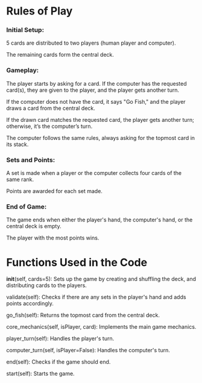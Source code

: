 # Rules of Play
### Initial Setup:
5 cards are distributed to two players (human player and computer).

The remaining cards form the central deck.

### Gameplay:
The player starts by asking for a card. If the computer has the requested card(s), they are given to the player, and the player gets another turn.

If the computer does not have the card, it says "Go Fish," and the player draws a card from the central deck.

If the drawn card matches the requested card, the player gets another turn; otherwise, it’s the computer’s turn.

The computer follows the same rules, always asking for the topmost card in its stack.

### Sets and Points:
A set is made when a player or the computer collects four cards of the same rank.

Points are awarded for each set made.

### End of Game:

The game ends when either the player's hand, the computer's hand, or the central deck is empty.

The player with the most points wins.

# Functions Used in the Code
__init__(self, cards=5): Sets up the game by creating and shuffling the deck, and distributing cards to the players.

validate(self): Checks if there are any sets in the player's hand and adds points accordingly.

go_fish(self): Returns the topmost card from the central deck.

core_mechanics(self, isPlayer, card): Implements the main game mechanics.

player_turn(self): Handles the player's turn.

computer_turn(self, isPlayer=False): Handles the computer's turn.

end(self): Checks if the game should end.

start(self): Starts the game.
